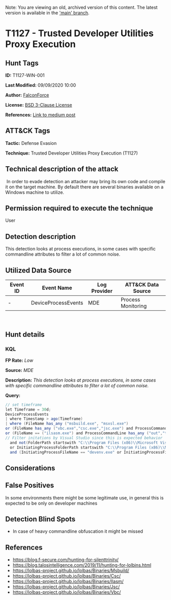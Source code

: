 Note: You are viewing an old, archived version of this content. The latest version is available in the ['main' branch](https://github.com/FalconForceTeam/FalconFriday/blob/main/hunts/T1127-WIN-001.md).

# T1127 - Trusted Developer Utilities Proxy Execution

## Hunt Tags

**ID:** T1127-WIN-001

**Last Modified:** 09/09/2020 10:00

**Author:** [FalconForce](https://falconforce.nl/)

**License:** [BSD 3-Clause License](https://github.com/FalconForceTeam/FalconFriday/blob/master/LICENSE)

**References:** [Link to medium post](https://medium.com/falconforce/falconfriday-detecting-certutil-and-suspicious-code-compilation-0xff02-cfe8fb5e159e?source=friends_link&sk=3c63b684a2f6a203d8627554cec9a628)

## ATT&CK Tags

**Tactic:** Defense Evasion

**Technique:** Trusted Developer Utilities Proxy Execution (T1127)
​
## Technical description of the attack
​
In order to evade detection an attacker may bring its own code and compile it on the target machine. By default there are several binaries available on a Windows machine to utilize.

## Permission required to execute the technique

User

## Detection description

This detection looks at process executions, in some cases with specific commandline attributes to filter a lot of common noise.

## Utilized Data Source

| Event ID | Event Name | Log Provider | ATT&CK Data Source |
|---------|---------|----------|---------|
| - | DeviceProcessEvents | MDE | Process Monitoring |
​
## Hunt details

### KQL

**FP Rate:** *Low*

**Source:** *MDE*

**Description:** *This detection looks at process executions, in some cases with specific commandline attributes to filter a lot of common noise.*

**Query:**

```C#
// set timeframe
let Timeframe = 30d;
DeviceProcessEvents
| where Timestamp > ago(Timeframe)
| where (FileName has_any ("msbuild.exe", "msxsl.exe")
or (FileName has_any ("vbc.exe","csc.exe","jsc.exe") and ProcessCommandLine has_any ("/exe","/dll","/pe64","-exe","-dll","-pe64"))
or (FileName == ("ilsasm.exe") and ProcessCommandLine has_any ("out","target","t:","reference","r:")))
// Filter initations by Visual Studio since this is expected behavior
  and not(FolderPath startswith "C:\\Program Files (x86)\\Microsoft Visual Studio" 
  or InitiatingProcessFolderPath startswith "C:\\Program Files (x86)\\Microsoft Visual Studio" 
  and (InitiatingProcessFileName == "devenv.exe" or InitiatingProcessFileName == "WDExpress.exe"))
```

## Considerations

## False Positives

In some environments there might be some legitimate use, in general this is expected to be only on developer machines

## Detection Blind Spots

* In case of heavy commandline obfuscation it might be missed

## References

* https://blog.f-secure.com/hunting-for-silenttrinity/
* https://blog.talosintelligence.com/2019/11/hunting-for-lolbins.html
* https://lolbas-project.github.io/lolbas/Binaries/Msbuild/
* https://lolbas-project.github.io/lolbas/Binaries/Csc/
* https://lolbas-project.github.io/lolbas/Binaries/Ilasm/
* https://lolbas-project.github.io/lolbas/Binaries/Jsc/
* https://lolbas-project.github.io/lolbas/Binaries/Vbc/
